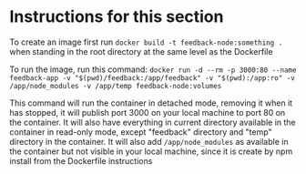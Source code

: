 # Instructions for this section
To create an image first run `docker build -t feedback-node:something .` when standing in the root directory at the same level as the Dockerfile

To run the image, run this command:
`docker run -d --rm -p 3000:80 --name feedback-app -v "$(pwd)/feedback:/app/feedback" -v "$(pwd):/app:ro" -v /app/node_modules -v /app/temp feedback-node:volumes`

This command will run the container in detached mode, removing it when it has stopped, it will publish port 3000 on your local machine to port 80 on the container.
It will also have everything in current directory available in the container in read-only mode, except "feedback" directory and "temp" directory in the container.
It will also add `/app/node_modules` as available in the container but not visible in your local machine, since it is create by npm install from the Dockerfile instructions 

